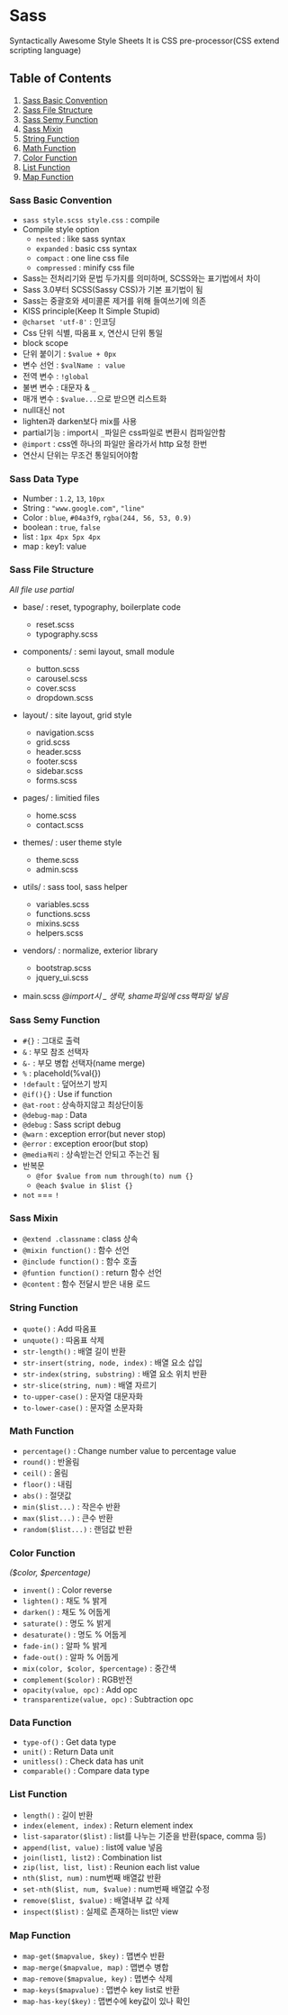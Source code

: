 # **Sass**
Syntactically Awesome Style Sheets
It is CSS pre-processor(CSS extend scripting language)


## Table of Contents

1. [Sass Basic Convention](#Sass-Basic-Convention)
1. [Sass File Structure](#Sass-File-Structure)
1. [Sass Semy Function](#Sass-Semy-Function)
1. [Sass Mixin](#Sass-Mixin)
1. [String Function](#String-Functon)
1. [Math Function](#Math-Function)
1. [Color Function](#Color-Function)
1. [List Function](#List-Function)
1. [Map Function](#Map-Function)


### Sass Basic Convention

- `sass style.scss style.css` : compile
- Compile style option
    - `nested` : like sass syntax
    - `expanded` : basic css syntax
    - `compact` : one line css file
    - `compressed` : minify css file
- Sass는 전처리기와 문법 두가지를 의미하며, SCSS와는 표기법에서 차이
- Sass 3.0부터 SCSS(Sassy CSS)가 기본 표기법이 됨
- Sass는 중괄호와 세미콜론 제거를 위해 들여쓰기에 의존
- KISS principle(Keep It Simple Stupid)
- `@charset 'utf-8'` : 인코딩
- Css 단위 식별, 따옴표 x, 연산시 단위 통일
- block scope
- 단위 붙이기 : `$value + 0px`
- 변수 선언 : `$valName : value`
- 전역 변수 : `!global`
- 불변 변수 : 대문자 & `_`
- 매개 변수 : `$value...`으로 받으면 리스트화
- null대신 not
- lighten과 darken보다 mix를 사용
- partial기능 : import시 `_`파일은 css파일로 변환시 컴파일안함
- `@import` : css엔 하나의 파일만 올라가서 http 요청 한번
- 연산시 단위는 무조건 통일되어야함


### Sass Data Type

- Number : `1.2`, `13`, `10px`
- String : `"www.google.com"`, `"line"`
- Color : `blue`, `#04a3f9`, `rgba(244, 56, 53, 0.9)`
- boolean : `true`, `false`
- list : `1px 4px 5px 4px`
- map : key1: value


### Sass File Structure
*All file use partial*

- base/ : reset, typography, boilerplate code
    - reset.scss
    - typography.scss

- components/ : semi layout, small module
    - button.scss
    - carousel.scss
    - cover.scss
    - dropdown.scss

- layout/ : site layout, grid style
    - navigation.scss
    - grid.scss
    - header.scss
    - footer.scss
    - sidebar.scss
    - forms.scss

- pages/ : limitied files
    - home.scss
    - contact.scss

- themes/ : user theme style
    - theme.scss
    - admin.scss

- utils/ : sass tool, sass helper
    - variables.scss
    - functions.scss
    - mixins.scss
    - helpers.scss

- vendors/ : normalize, exterior library
    - bootstrap.scss
    - jquery_ui.scss

- main.scss
*@import시 _ 생략, shame파일에 css핵파일 넣음*


### Sass Semy Function

- `#{}` : 그대로 출력
- `&` : 부모 참조 선택자
- `&-` : 부모 병합 선택자(name merge)
- `%` : placehold(%val{})
- `!default` : 덮어쓰기 방지
- `@if(){}` : Use if function
- `@at-root` : 상속하지않고 최상단이동
- `@debug-map` : Data
- `@debug` : Sass script debug
- `@warn` : exception error(but never stop)
- `@error` : exception eroor(but stop)
- `@media쿼리` : 상속받는건 안되고 주는건 됨
- 반복문
    - `@for $value from num through(to) num {}`
    - `@each $value in $list {}`
- `not` === `!`


### Sass Mixin

- `@extend .classname` : class 상속
- `@mixin function()` : 함수 선언
- `@include function()` : 함수 호출
- `@funtion function()` : return 함수 선언
- `@content` : 함수 전달시 받은 내용 로드


### String Function

- `quote()` : Add 따옴표
- `unquote()` : 따옴표 삭제
- `str-length()` : 배열 길이 반환
- `str-insert(string, node, index)` : 배열 요소 삽입
- `str-index(string, substring)` : 배열 요소 위치 반환
- `str-slice(string, num)` : 배열 자르기
- `to-upper-case()` : 문자열 대문자화
- `to-lower-case()` : 문자열 소문자화


### Math Function

- `percentage()` : Change number value to percentage value
- `round()` : 반올림
- `ceil()` : 올림
- `floor()` : 내림
- `abs()` : 절댓값
- `min($list...)` : 작은수 반환
- `max($list...)` : 큰수 반환
- `random($list...)` : 랜덤값 반환


### Color Function

*($color, $percentage)*
- `invent()` : Color reverse
- `lighten()` : 채도 % 밝게
- `darken()` : 채도 % 어둡게
- `saturate()` : 명도 % 밝게
- `desaturate()` : 명도 % 어둡게
- `fade-in()` : 알파 % 밝게
- `fade-out()` : 알파 % 어둡게
- `mix(color, $color, $percentage)` : 중간색
- `complement($color)` : RGB반전
- `opacity(value, opc)` : Add opc
- `transparentize(value, opc)` : Subtraction opc


### Data Function

- `type-of()` : Get data type
- `unit()` : Return Data unit
- `unitless()` : Check data has unit
- `comparable()` : Compare data type


### List Function

- `length()` : 길이 반환
- `index(element, index)` : Return element index
- `list-saparator($list)` : list를 나누는 기준을 반환(space, comma 등)
- `append(list, value)` : list에 value 넣음
- `join(list1, list2)` : Combination list
- `zip(list, list, list)` : Reunion each list value
- `nth($list, num)` : num번째 배열값 반환
- `set-nth($list, num, $value)` : num번째 배열값 수정
- `remove($list, $value)` : 배열내부 값 삭제
- `inspect($list)` : 실제로 존재하는 list만 view


### Map Function
- `map-get($mapvalue, $key)` : 맵변수 반환
- `map-merge($mapvalue, map)` : 맵변수 병합
- `map-remove($mapvalue, key)` : 맵변수 삭제
- `map-keys($mapvalue)` : 맵변수 key list로 반환
- `map-has-key($key)` : 맵변수에 key값이 있나 확인

